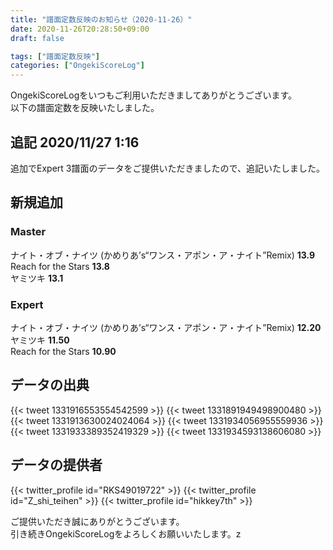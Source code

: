 ```yaml
---
title: "譜面定数反映のお知らせ（2020-11-26）"
date: 2020-11-26T20:28:50+09:00
draft: false

tags: ["譜面定数反映"]
categories: ["OngekiScoreLog"]
---
```


OngekiScoreLogをいつもご利用いただきましてありがとうございます。  
以下の譜面定数を反映いたしました。

<!--more-->

## 追記 2020/11/27 1:16

追加でExpert 3譜面のデータをご提供いただきましたので、追記いたしました。

## 新規追加

### Master

ナイト・オブ・ナイツ (かめりあ’s“ワンス・アポン・ア・ナイト”Remix) **13.9**  
Reach for the Stars **13.8**  
ヤミツキ **13.1**

### Expert

ナイト・オブ・ナイツ (かめりあ’s“ワンス・アポン・ア・ナイト”Remix) **12.20**  
ヤミツキ **11.50**  
Reach for the Stars **10.90**


## データの出典

{{< tweet 1331916553554542599 >}}
{{< tweet 1331891949498900480 >}}
{{< tweet 1331913630024024064 >}}
{{< tweet 1331934056955559936 >}}
{{< tweet 1331933389352419329 >}}
{{< tweet 1331934593138606080 >}}

## データの提供者

{{< twitter_profile id="RKS49019722" >}}
{{< twitter_profile id="Z_shi_teihen" >}}
{{< twitter_profile id="hikkey7th" >}}

ご提供いただき誠にありがとうございます。  
引き続きOngekiScoreLogをよろしくお願いいたします。z
